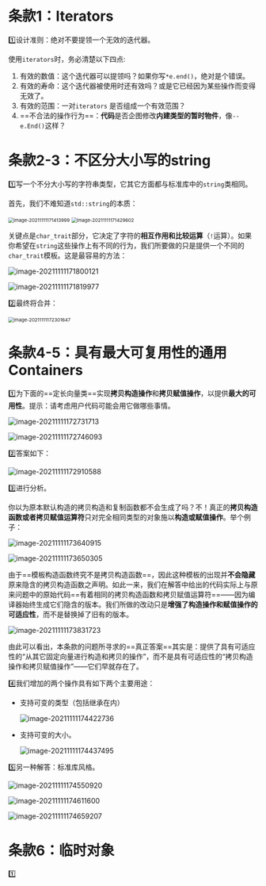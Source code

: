 # 条款1：Iterators

:one:设计准则：绝对不要提领一个无效的迭代器。

使用`iterators`时，务必清楚以下四点:

1. 有效的数值：这个迭代器可以提领吗？如果你写`*e.end()`，绝对是个错误。
2. 有效的寿命：这个迭代器被使用时还有效吗？或是它已经因为某些操作而变得无效了。
3. 有效的范围：一对`iterators` 是否组成一个有效范围？
4. ==不合法的操作行为==：**代码**是否企图修改**内建类型的暂时物件**，像`--e.End()`这样？



# 条款2-3：不区分大小写的string

:one:写一个不分大小写的字符串类型，它其它方面都与标准库中的`string`类相同。

首先，我们不难知道`std::string`的本质：

<img src="C1.assets/image-20211111171413999.png" alt="image-20211111171413999" style="zoom: 67%;" />

<img src="C1.assets/image-20211111171429602.png" alt="image-20211111171429602" style="zoom:67%;" />

关键点是`char_trait`部分，它决定了字符的**相互作用和比较运算**（`!`运算）。如果你希望在`string`这些操作上有不同的行为，我们所要做的只是提供一个不同的`char_trait`模板。这是最容易的方法：

![image-20211111171800121](C1.assets/image-20211111171800121.png)

![image-20211111171819977](C1.assets/image-20211111171819977.png)

:two:最终将合并：

<img src="C1.assets/image-20211111172301647.png" alt="image-20211111172301647" style="zoom:67%;" />





# 条款4-5：具有最大可复用性的通用Containers

:one:为下面的==定长向量类==实现**拷贝构造操作**和**拷贝赋值操作**，以提供**最大的可用性**。提示：请考虑用户代码可能会用它做哪些事情。

![image-20211111172731713](C1.assets/image-20211111172731713.png)

![image-20211111172746093](C1.assets/image-20211111172746093.png)

:two:答案如下：

![image-20211111172910588](C1.assets/image-20211111172910588.png)

:three:进行分析。

你以为原本默认构造的拷贝构造和复制函数都不会生成了吗？不！真正的**拷贝构造函数或者拷贝赋值运算符**只对完全相同类型的对象施以**构造或赋值操作**。举个例子：

![image-20211111173640915](C1.assets/image-20211111173640915.png)

![image-20211111173650305](C1.assets/image-20211111173650305.png)

由于==模板构造函数终究不是拷贝构造函数==，因此这种模板的出现并**不会隐藏**原来隐含的拷贝构造函数之声明。如此一来，我们在解答中给出的代码实际上与原来问题中的原始代码==有着相同的拷贝构造函数和拷贝赋值运算符==——因为编译器始终生成它们隐含的版本。我们所做的改动只是**增强了构造操作和赋值操作的可适应性**，而不是替换掉了旧有的版本。

![image-20211111173831723](C1.assets/image-20211111173831723.png)

由此可以看出，本条款的问题所寻求的==真正答案==其实是：提供了具有可适应性的“从其它固定向量进行构造和拷贝的操作”，而不是具有可适应性的“拷贝构造操作和拷贝赋值操作”——它们早就存在了。

:four:我们增加的两个操作具有如下两个主要用途：

- 支持可变的类型（包括继承在内）

  ![image-20211111174422736](C1.assets/image-20211111174422736.png)

- 支持可变的大小。

  ![image-20211111174437495](C1.assets/image-20211111174437495.png)

:five:另一种解答：标准库风格。

![image-20211111174550920](C1.assets/image-20211111174550920.png)

![image-20211111174611600](C1.assets/image-20211111174611600.png)

![image-20211111174659207](C1.assets/image-20211111174659207.png)



# 条款6：临时对象

:one:

